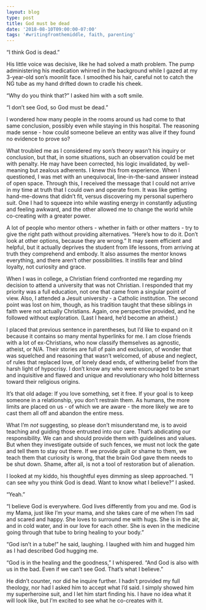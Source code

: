 ```yaml
---
layout: blog
type: post
title: God must be dead
date: '2018-08-10T09:00:00-07:00'
tags: '#writingfromthemiddle, faith, parenting'
---
```

“I think God is dead.”

His little voice was decisive, like he had solved a math problem. The pump administering his medication whirred in the background while I gazed at my 3-year-old son’s moonlit face. I smoothed his hair, careful not to catch the NG tube as my hand drifted down to cradle his cheek.

“Why do you think that?” I asked him with a soft smile.

“I don’t see God, so God must be dead.”

I wondered how many people in the rooms around us had come to that same conclusion, possibly even while staying in this hospital. The reasoning made sense - how could someone believe an entity was alive if they found no evidence to prove so?

What troubled me as I considered my son’s theory wasn’t his inquiry or conclusion, but that, in some situations, such an observation could be met with penalty. He may have been corrected, his logic invalidated, by well-meaning but zealous adherents. I knew this from experience. When I questioned, I was met with an unequivocal, line-in-the-sand answer instead of open space. Through this, I received the message that I could not arrive in my time at truth that I could own and operate from. It was like getting hand-me-downs that didn’t fit, versus discovering my personal superhero suit. One I had to squeeze into while wasting energy in constantly adjusting and feeling awkward, and the other allowed me to change the world while co-creating with a greater power.

A lot of people who mentor others - whether in faith or other matters - try to give the right path without providing alternatives. “Here’s how to do it. Don’t look at other options, because they are wrong.” It may seem efficient and helpful, but it actually deprives the student from life lessons, from arriving at truth they comprehend and embody. It also assumes the mentor knows everything, and there aren’t other possibilities. It instills fear and blind loyalty, not curiosity and grace.

When I was in college, a Christian friend confronted me regarding my decision to attend a university that was not Christian. I responded that my priority was a full education, not one that came from a singular point of view. Also, I attended a Jesuit university - a Catholic institution. The second point was lost on him, though, as his tradition taught that these siblings in faith were not actually Christians. Again, one perspective provided, and he followed without exploration. (Last I heard, he’d become an atheist.)

I placed that previous sentence in parentheses, but I’d like to expand on it because it contains so many mental hyperlinks for me. I am close friends with a lot of ex-Christians, who now classify themselves as agnostic, atheist, or N/A. Their stories are full of pain and exclusion, of wonder that was squelched and reasoning that wasn’t welcomed, of abuse and neglect, of rules that replaced love, of lonely dead ends, of withering belief from the harsh light of hypocrisy. I don’t know any who were encouraged to be smart and inquisitive and flawed and unique and revolutionary who hold bitterness toward their religious origins.

It’s that old adage: If you love something, set it free. If your goal is to keep someone in a relationship, you don’t restrain them. As humans, the more limits are placed on us - of which we are aware - the more likely we are to cast them all off and abandon the entire mess.

What I’m _not_ suggesting, so please don’t misunderstand me, is to avoid teaching and guiding those entrusted into our care. That’s abdicating our responsibility. We can and should provide them with guidelines and values. But when they investigate outside of such fences, we must not lock the gate and tell them to stay out there. If we provide guilt or shame to them, we teach them that curiosity is wrong, that the brain God gave them needs to be shut down. Shame, after all, is not a tool of restoration but of alienation.

I looked at my kiddo, his thoughtful eyes dimming as sleep approached. “I can see why you think God is dead. Want to know what I believe?” I asked.

“Yeah.”

“I believe God is everywhere. God lives differently from you and me. God is my Mama, just like I’m your mama, and she takes care of me when I’m sad and scared and happy. She loves to surround me with hugs. She is in the air, and in cold water, and in our love for each other. She is even in the medicine going through that tube to bring healing to your body.”

“God isn’t in a tube!” he said, laughing. I laughed with him and hugged him as I had described God hugging me.

“God is in the healing and the goodness,” I whispered. “And God is also with us in the bad. Even if we can’t see God. That’s what I believe.”

He didn’t counter, nor did he inquire further. I hadn’t provided my full theology, nor had I asked him to accept what I’d said. I simply showed him my superheroine suit, and I let him start finding his. I have no idea what it will look like, but I’m excited to see what he co-creates with it.
